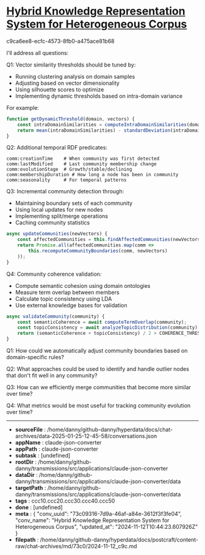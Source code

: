 # [Hybrid Knowledge Representation System for Heterogeneous Corpus](https://claude.ai/chat/73c09316-7d9a-46af-a84e-3612f3f3fe04)

c9ca6ee8-ecfc-4573-8fb0-a475ace81b68

 I'll address all questions:

Q1: Vector similarity thresholds should be tuned by:
- Running clustering analysis on domain samples
- Adjusting based on vector dimensionality
- Using silhouette scores to optimize
- Implementing dynamic thresholds based on intra-domain variance

For example:
```javascript
function getDynamicThreshold(domain, vectors) {
    const intraDomainSimilarities = computeIntraDomainSimilarities(domain, vectors);
    return mean(intraDomainSimilarities) - standardDeviation(intraDomainSimilarities);
}
```

Q2: Additional temporal RDF predicates:
```turtle
comm:creationTime    # When community was first detected
comm:lastModified    # Last community membership change
comm:evolutionStage  # Growth/stable/declining
comm:membershipDuration # How long a node has been in community
comm:seasonality     # For temporal patterns
```

Q3: Incremental community detection through:
- Maintaining boundary sets of each community
- Using local updates for new nodes
- Implementing split/merge operations
- Caching community statistics
```javascript
async updateCommunities(newVectors) {
    const affectedCommunities = this.findAffectedCommunities(newVectors);
    return Promise.all(affectedCommunities.map(comm => 
        this.recomputeCommunityBoundaries(comm, newVectors)
    ));
}
```

Q4: Community coherence validation:
- Compute semantic cohesion using domain ontologies
- Measure term overlap between members
- Calculate topic consistency using LDA
- Use external knowledge bases for validation
```javascript
async validateCommunity(community) {
    const semanticCoherence = await computeTermOverlap(community);
    const topicConsistency = await analyzeTopicDistribution(community);
    return (semanticCoherence + topicConsistency) / 2 > COHERENCE_THRESHOLD;
}
```

Q1: How could we automatically adjust community boundaries based on domain-specific rules?

Q2: What approaches could be used to identify and handle outlier nodes that don't fit well in any community?

Q3: How can we efficiently merge communities that become more similar over time?

Q4: What metrics would be most useful for tracking community evolution over time?

---

* **sourceFile** : /home/danny/github-danny/hyperdata/docs/chat-archives/data-2025-01-25-12-45-58/conversations.json
* **appName** : claude-json-converter
* **appPath** : claude-json-converter
* **subtask** : [undefined]
* **rootDir** : /home/danny/github-danny/transmissions/src/applications/claude-json-converter
* **dataDir** : /home/danny/github-danny/transmissions/src/applications/claude-json-converter/data
* **targetPath** : /home/danny/github-danny/transmissions/src/applications/claude-json-converter/data
* **tags** : ccc10.ccc20.ccc30.ccc40.ccc50
* **done** : [undefined]
* **meta** : {
  "conv_uuid": "73c09316-7d9a-46af-a84e-3612f3f3fe04",
  "conv_name": "Hybrid Knowledge Representation System for Heterogeneous Corpus",
  "updated_at": "2024-11-12T10:44:23.607926Z"
}
* **filepath** : /home/danny/github-danny/hyperdata/docs/postcraft/content-raw/chat-archives/md/73c0/2024-11-12_c9c.md